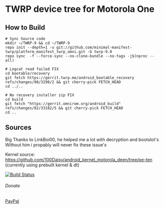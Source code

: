 # TWRP device tree for Motorola One

## How to Build

```
# Sync Source code
mkdir ~/TWRP-9 && cd ~/TWRP-9
repo init --depth=1 -u git://github.com/minimal-manifest-twrp/platform_manifest_twrp_omni.git -b twrp-9.0
repo sync  -f --force-sync --no-clone-bundle --no-tags -j$(nproc --all)

# Logcat read failed FIX
cd bootable/recovery 
git fetch https://gerrit.twrp.me/android_bootable_recovery refs/changes/98/3298/2 && git cherry-pick FETCH_HEAD
cd ../..

# No recovery installer zip FIX
cd build
git fetch "https://gerrit.omnirom.org/android_build" refs/changes/82/33182/5 && git cherry-pick FETCH_HEAD
cd ..
```
## Sources
Big Thanks to LinkBoi00, he helped me a lot with decryption and bootslot's
Without him i propably will never fix these issue's

Kernel source: https://github.com/100Daisy/android_kernel_motorola_deen/tree/pe-ten (currently using prebuilt kernel & dt)

[![Build Status](https://cloud.drone.io/api/badges/100Daisy/twrp_device_motorola_deen/status.svg)](https://cloud.drone.io/100Daisy/twrp_device_motorola_deen)

###### Donate
[PayPal](https://www.paypal.me/100Daisy)